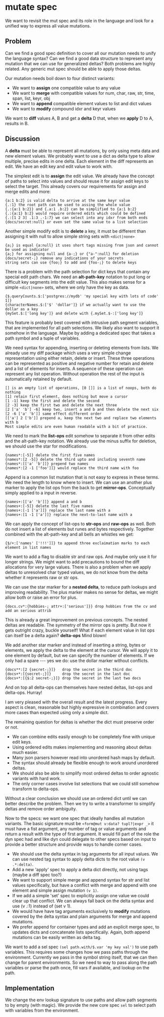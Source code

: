 mutate spec
===========

We want to revisit the mut spec and its role in the language and look for a unified way to express
all value mutations.

Problem
-------

Can we find a good spec definition to cover all our mutation needs to unify the language syntax?
Can we find a good data structure to represent any mutation that we can use for generalized deltas?
Both problems are highly related. Any generic mut spec should be able to apply those deltas.

Our mutation needs boil down to four distinct variants:

 * We want to **assign** one compatible value to any value
 * We want to **merge**  with compatible values for num, char, raw, str, time, span, list, keyr, obj
 * We want to **append** compatible element values to list and dict values
 * We want to **modify** compound idxr and keyr values

We want to **diff** values A, B and get a **delta** D that, when we **apply** D to A, results in B.

Discussion
----------

A **delta** must be able to represent all mutations, by only using meta data and new element values.
We probably want to use a dict as delta type to allow multiple, precise edits in one delta. Each
element in the diff represents an edit. We have an edit key and edit value to work with.

The simplest edit is to **assign** the edit value. We already have the concept of paths to select
into values and should reuse it for assign edit keys to select the target. This already covers our
requirements for assign and merge edits and more:

	{a:1 b:2} is valid delta to arrive at the same keyr value
	{.:1} the root path can be used to assing the whole value
	{.:{a:1 b:2}} and {.a:1 .b:2} can be simplified to {a:1 b:2}
	{.:{a:1} b:2} would require ordered edits which could be defined
	{.:[1 2 3] .1:3 .-1:7} we can select into any idxr from both ends
	{docs/secret:null} or even set the same value to a list selection

Another simple modify edit is to **delete** a key, it must be different than assigning it with null
to allow simple string sets with `<dict|none>`

	{a;} is equal {a:null} it uses short tags missing from json and cannot be used as indicator 
	{a;} for assigning null and {a-;} or {"a-":null} for deletion
	{docs/secret-;} remove any indications of your secrets
	string sets can use {foo;} to add and {foo-;} to delete keys

There is a problem with the path selection for dict keys that contain any special edit path chars.
We need an **alt-path-key** notation to put long or difficult key segments into the edit value.
This also makes sense for a simple `<dict|none>` sets, where we only have the key as data.

	{$.queryCounts.$:['postgres://mydb' 'my special key with lots of code' 1]}
	{characterNames.$:['$' 'dollar']} if we actually want to use the dollar as a key
	{mySet.$:['long key']} and delete with {.mySet.$-:['long key']}

This feature is probably best covered with intrusive path segment variables, that are implemented
for all path selections. We likely also want to support it somehow in the language. Maybe by adding
a dedicated spec that takes a path symbol and a tuple of variables.

We need syntax for appending, inserting or deleting elements from lists. We already use my diff
package which uses a very simple change representation using either retain, delete or insert. These
three operations can be represented as positive and negative number for retain and delete and a list
of elements for inserts. A sequence of these operation can represent any list operation. Without
operation the rest of the input is automatically retained by default.

	[] is an empty list of operations, [0 []] is a list of noops, both do nothing
	[1] retain first element, does nothing but move a cursor
	[1 -1] keep the first and delete the second
	[2 -3] keep the first two and delete the next three
	[2 ['a' 'b'] -6] keep two, insert a and b and then delete the next six
	[2 -6 ['a' 'b']] same effect different order
	[['a'] 2 ['b']] prepend a, keep the next two and replace two elements with b
	Most simple edits are even human readable with a bit of practice.

We need to mark the **list-ops** edit somehow to separate it from other edits and the alt-path-key
notation. We already use the minus suffix for deletion, we should use the star for modifications.

	{names*:[-5]} delete the first five names
	{names*:[2 -5]} delete the third upto and including seventh name
	{names*:[['a' 'b']]} prepend two names
	{names*:[2 -1 ['foo']]} would replace the third name with foo

Append is a common list mutation that is not easy to express in these terms. We need the length to
know where to insert. We can use an another plus marker to apply the list ops from the back to get
**mirror-ops**. Conceptually simply applied to a input in reverse.

	{names+:[['a' 'b']]} append a and b
	{names+:[-5]} delete the last five names
	{names+:[-1 ['a']]} replace the last name with a
	{names+:[1 -1 ['a']]} replace the next-to-last name with a

We can apply the concept of list-ops to **str-ops** and **raw-ops** as well. Both do not insert a
list of elements but runes and bytes respectively. Together combined with the alt-path-key and all
bells an whistles we get:

	{$/+:['names' ['!!!']]} to append three exclaimation marks to each element in list names

We want to add a flag to disable str and raw ops. And maybe only use it for longer strings. We might
want to add precautions to bound the diff allocations for very large values. There is also a problem
when we apply deltas to unresolved char typed values, we do not know from the delta whether it
represents raw or str ops.

We can use the star marker for a **nested delta**, to reduce path lookups and improving readability.
The plus marker makes no sense for deltas, we might allow both or raise an error for plus.

	{docs.cv*:{hobbies-; attr+:['serious']}} drop hobbies from the cv and add an serious attrib
	
This is already a great improvement on previous concepts. The nested deltas are readable. The
symmetry of the mirror ops is pretty. But now it gets outright crazy, buckle yourself! What if each
element value in list ops can itself be a delta again? **delta-ops** Mind blown!

We add another star marker and instead of inserting a string, bytes or elements, we apply the delta
to the element at the cursor. We will apply it to one element by default, but we can specify the
number of elements. If we only had a spare --- yes we do: use the dollar marker without conflicts.

	{docs**:[2 {secret-;}]}   drop the secret in the third doc
	{docs+*:[{secret-;}]}     drop the secret in the last doc
	{docs+*:[{$:2 secret-;}]} drop the secret in the last two docs

And on top all delta-ops can themselves have nested deltas, list-ops and delta-ops. Hurray!

I am very pleased with the overall result and the latest progress. Every aspect is clean, reasonable
but highly expressive in combination and covers more cases than expected using only a simple dict.

The remaining question for deltas is whether the dict must preserve order or not.

 * We can combine edits easily enough to be completely fine with unique edit keys.
 * Using ordered edits makes implementing and reasoning about deltas much easier.
 * Many json parsers however read into unordered hash maps by default.
 * The syntax should already be flexible enough to work around unordered deltas.
 * We should also be able to simplify most ordered deltas to order agnostic variants with hard work.
 * The only corner cases involve list selections that we could still somehow transform to delta-ops.

Without a clear conclusion we should use an ordered dict until we can better describe the problem.
Then we try to write a transformer to simplify deltas and remove order ambiguity.

Now to the specs: we want one spec that ideally handles all mutation variants. The basic signature
must be `<form@mut v:data? tupl?|expr _>` it must have a fist argument, any number of tag or value
arguments and return a result with the type of first argument. It would fill part of the role the
dyn spec had and like dyn could delegate to other specs based on input to provide a better structure
and provide ways to handle corner cases.

 * We should use the delta syntax in tag arguments for all input values. We can use nested tag
   syntax to apply delta dicts to the root value `(v .*:delta)`.
 * Add a new 'apply' spec to apply a delta dict directly, not using tags (maybe a diff spec too?)
 * We want to support simple merge and append syntax for str and list values specifically,
   but have a conflict with merge and append with one element and simple assign mutation `(v 1)`.
 * If we add a simple 'set' spec to explicitly assign one value we could clear up that conflict.
   We can always fall back on the delta syntax and use (v .:1) instead of (set v 1).
 * We would have have tag arguments exclusively to **modify** mutations covered by the delta syntax
   and plain arguments for merge and append mutations.
 * We prefer append for container types and add an explicit merge spec, to updates dicts and
   concatenate lists specifically. Again, both append mutations can be easily written as delta tag.

We want to add a sel spec `(sel path.with/$.var 'my key val')` to use path variables. This requires
some changes how we pass paths through the environment. Currently we pass in the symbol string
itself, that we can then change for parent environments. So we need to way to pass along the path
variables or parse the path once, fill vars if available, and lookup on the path.

Implementation
--------------

We change the env lookup signature to use paths and allow path segments to by empty (with magic).
We provide the new core spec `sel` to select path with variables from the environment.

